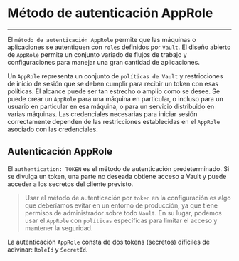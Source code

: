 # Método de autenticación AppRole

---

El `método de autenticación AppRole` permite que las máquinas o aplicaciones se autentiquen con `roles` definidos por
`Vault`. El diseño abierto de `AppRole` permite un conjunto variado de flujos de trabajo y configuraciones para manejar
una gran cantidad de aplicaciones.

Un `AppRole` representa un conjunto de `políticas de Vault` y restricciones de inicio de sesión que se deben cumplir
para recibir un token con esas políticas. El alcance puede ser tan estrecho o amplio como se desee. Se puede crear un
`AppRole` para una máquina en particular, o incluso para un usuario en particular en esa máquina, o para un servicio
distribuido en varias máquinas. Las credenciales necesarias para iniciar sesión correctamente dependen de las
restricciones establecidas en el `AppRole` asociado con las credenciales.

## Autenticación AppRole

El `authentication: TOKEN` es el método de autenticación predeterminado. Si se divulga un token, una parte no deseada
obtiene acceso a Vault y puede acceder a los secretos del cliente previsto.

> Usar el método de autenticación por `token` en la configuración es algo que deberíamos evitar en un entorno de
> producción, ya que tiene permisos de administrador sobre todo `Vault`. En su lugar, podemos usar el `AppRole` con
> `políticas` específicas para limitar el acceso y mantener la seguridad.

La autenticación `AppRole` consta de dos tokens (secretos) difíciles de adivinar: `RoleId` y `SecretId`.